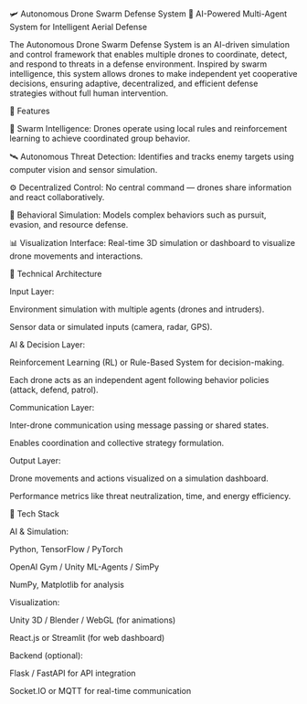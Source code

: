 🛩️ Autonomous Drone Swarm Defense System
🧠 AI-Powered Multi-Agent System for Intelligent Aerial Defense

The Autonomous Drone Swarm Defense System is an AI-driven simulation and control framework that enables multiple drones to coordinate, detect, and respond to threats in a defense environment. Inspired by swarm intelligence, this system allows drones to make independent yet cooperative decisions, ensuring adaptive, decentralized, and efficient defense strategies without full human intervention.

🚀 Features

🤖 Swarm Intelligence: Drones operate using local rules and reinforcement learning to achieve coordinated group behavior.

🛰️ Autonomous Threat Detection: Identifies and tracks enemy targets using computer vision and sensor simulation.

⚙️ Decentralized Control: No central command — drones share information and react collaboratively.

🧩 Behavioral Simulation: Models complex behaviors such as pursuit, evasion, and resource defense.

📊 Visualization Interface: Real-time 3D simulation or dashboard to visualize drone movements and interactions.

🧠 Technical Architecture

Input Layer:

Environment simulation with multiple agents (drones and intruders).

Sensor data or simulated inputs (camera, radar, GPS).

AI & Decision Layer:

Reinforcement Learning (RL) or Rule-Based System for decision-making.

Each drone acts as an independent agent following behavior policies (attack, defend, patrol).

Communication Layer:

Inter-drone communication using message passing or shared states.

Enables coordination and collective strategy formulation.

Output Layer:

Drone movements and actions visualized on a simulation dashboard.

Performance metrics like threat neutralization, time, and energy efficiency.

🧩 Tech Stack

AI & Simulation:

Python, TensorFlow / PyTorch

OpenAI Gym / Unity ML-Agents / SimPy

NumPy, Matplotlib for analysis

Visualization:

Unity 3D / Blender / WebGL (for animations)

React.js or Streamlit (for web dashboard)

Backend (optional):

Flask / FastAPI for API integration

Socket.IO or MQTT for real-time communication
